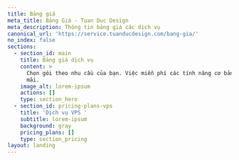 ```yaml
---
title: Bảng giá
meta_title: Bảng Giá - Tuan Duc Design
meta_description: Thông tin bảng giá các dịch vụ
canonical_url: 'https://service.tuanducdesign.com/bang-gia/'
no_index: false
sections:
  - section_id: main
    title: Bảng giá dịch vụ
    content: >
      Chọn gói theo nhu cầu của bạn. Việc miễn phí các tính năng cơ bản là mãi
      mãi.
    image_alt: lorem-ipsum
    actions: []
    type: section_hero
  - section_id: pricing-plans-vps
    title: 'Dịch vụ VPS '
    subtitle: lorem-ipsum
    background: gray
    pricing_plans: []
    type: section_pricing
layout: landing
---
```

